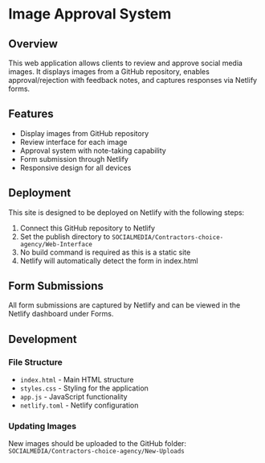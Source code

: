 # Image Approval System

## Overview
This web application allows clients to review and approve social media images. It displays images from a GitHub repository, enables approval/rejection with feedback notes, and captures responses via Netlify forms.

## Features
- Display images from GitHub repository
- Review interface for each image
- Approval system with note-taking capability
- Form submission through Netlify
- Responsive design for all devices

## Deployment
This site is designed to be deployed on Netlify with the following steps:

1. Connect this GitHub repository to Netlify
2. Set the publish directory to `SOCIALMEDIA/Contractors-choice-agency/Web-Interface`
3. No build command is required as this is a static site
4. Netlify will automatically detect the form in index.html

## Form Submissions
All form submissions are captured by Netlify and can be viewed in the Netlify dashboard under Forms.

## Development

### File Structure
- `index.html` - Main HTML structure
- `styles.css` - Styling for the application
- `app.js` - JavaScript functionality
- `netlify.toml` - Netlify configuration

### Updating Images
New images should be uploaded to the GitHub folder: `SOCIALMEDIA/Contractors-choice-agency/New-Uploads`

